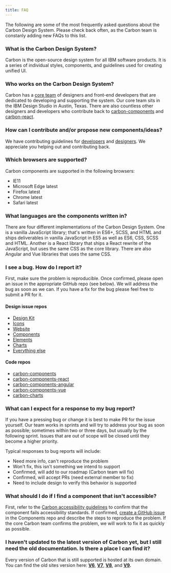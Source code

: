 ```yaml
---
title: FAQ
---
```


The following are some of the most frequently asked questions about the Carbon Design System. Please check back often, as the Carbon team is constanly adding new FAQs to this list.

### What is the Carbon Design System?

Carbon is the open-source design system for all IBM software products. It is a series of individual styles, components, and guidelines used for creating unified UI.

### Who works on the Carbon Design System?

Carbon has a [core team](https://github.com/orgs/carbon-design-system/people) of designers and front-end developers that are dedicated to developing and supporting the system. Our core team sits in the IBM Design Studio in Austin, Texas. There are also countless other designers and developers who contribute back to [carbon-components](https://github.com/IBM/carbon-components#contributors) and [carbon-react](https://github.com/IBM/carbon-components-react#contributors).

### How can I contribute and/or propose new components/ideas?

We have contributing guidelines for [developers](/contributing/developers) and [designers](/contributing/designers). We appreciate you helping out and contributing back.

### Which browsers are supported?

Carbon components are supported in the following browsers:

- IE11
- Microsoft Edge latest
- Firefox latest
- Chrome latest
- Safari latest

### What languages are the components written in?

There are four different implementations of the Carbon Design System. One is a vanilla JavaScript library; that's written in ES6+, SCSS, and HTML and ships deliverables in vanilla JavaScript in ES5 as well as ES6, CSS, SCSS and HTML. Another is a React library that ships a React rewrite of the JavaScript, but uses the same CSS as the core library. There are also Angular and Vue libraries that uses the same CSS.

### I see a bug. How do I report it?

First, make sure the problem is reproducible. Once confirmed, please open an issue in the appropriate GitHub repo (see below). We will address the bug as soon as we can. If you have a fix for the bug please feel free to submit a PR for it.

#### Design issue repos

- [Design Kit](https://github.com/IBM/carbon-design-kit/issues/new)
- [Icons](https://github.com/IBM/carbon-icons/issues/new)
- [Website](https://github.com/carbon-design-system/carbon-website/issues/new/choose)
- [Components](https://github.com/IBM/carbon-components/issues/new/choose)
- [Elements](https://github.com/IBM/carbon-elements/issues/new/choose)
- [Charts](https://github.com/IBM/carbon-charts/issues/new)
- [Everything else](https://github.com/carbon-design-system/issue-tracking/issues/new)

#### Code repos

- [carbon-components](https://github.com/IBM/carbon-components/issues/new/choose)
- [carbon-components-react](https://github.com/IBM/carbon-components-react/issues/new/choose)
- [carbon-components-angular](https://github.com/IBM/carbon-components-angular/issues/new)
- [carbon-components-vue](https://github.com/carbon-design-system/carbon-components-vue/issues/new)
- [carbon-charts](https://github.com/IBM/carbon-charts/issues/new)

### What can I expect for a response to my bug report?

If you have a pressing bug or change it is best to make PR for the issue yourself. Our team works in sprints and will try to address your bug as soon as possible; sometimes within two or three days, but usually by the following sprint. Issues that are out of scope will be closed until they become a higher priority.

Typical responses to bug reports will include:

- Need more info, can't reproduce the problem
- Won't fix, this isn't something we intend to support
- Confirmed, will add to our roadmap (Carbon team will fix)
- Confirmed, will accept PRs (need external member to fix)
- Need to include design to verify this behavior is supported

### What should I do if I find a component that isn't accessible?

First, refer to the [Carbon accessibility guidelines](/guidelines/accessibility) to confirm that the component fails accessibility standards. If confirmed, [create a GitHub issue](https://github.com/IBM/carbon-components/issues/new/choose) in the Components repo and describe the steps to reproduce the problem. If the core Carbon team confirms the problem, we will work to fix it as quickly as possible.

### I haven't updated to the latest version of Carbon yet, but I still need the old documentation. Is there a place I can find it?

Every version of Carbon that is still supported is hosted at its own domain. You can find the old sites version here:
**[V6](http://v6.carbondesignsystem.com/)**, **[V7](http://v7.carbondesignsystem.com/)**, **[V8](http://v8.carbondesignsystem.com/)**, and **[V9](http://v9.carbondesignsystem.com/).**
